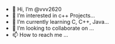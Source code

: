 - 👋 Hi, I’m @vvv2620
- 👀 I’m interested in c++ Projects...
- 🌱 I’m currently learning C, C++, Java...
- 💞️ I’m looking to collaborate on ...
- 📫 How to reach me ...

<!---
vvv2620/vvv2620 is a ✨ special ✨ repository because its `README.md` (this file) appears on your GitHub profile.
You can click the Preview link to take a look at your changes.
--->
